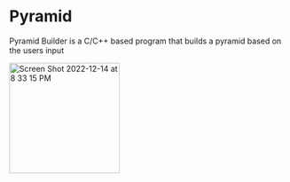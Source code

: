 # Pyramid
Pyramid Builder is a C/C++ based program that builds a pyramid based on the users input


<img width="199" alt="Screen Shot 2022-12-14 at 8 33 15 PM" src="https://user-images.githubusercontent.com/70998946/207773279-6cfee6bf-50af-4b23-a887-d58b5d7d8c7d.png">

